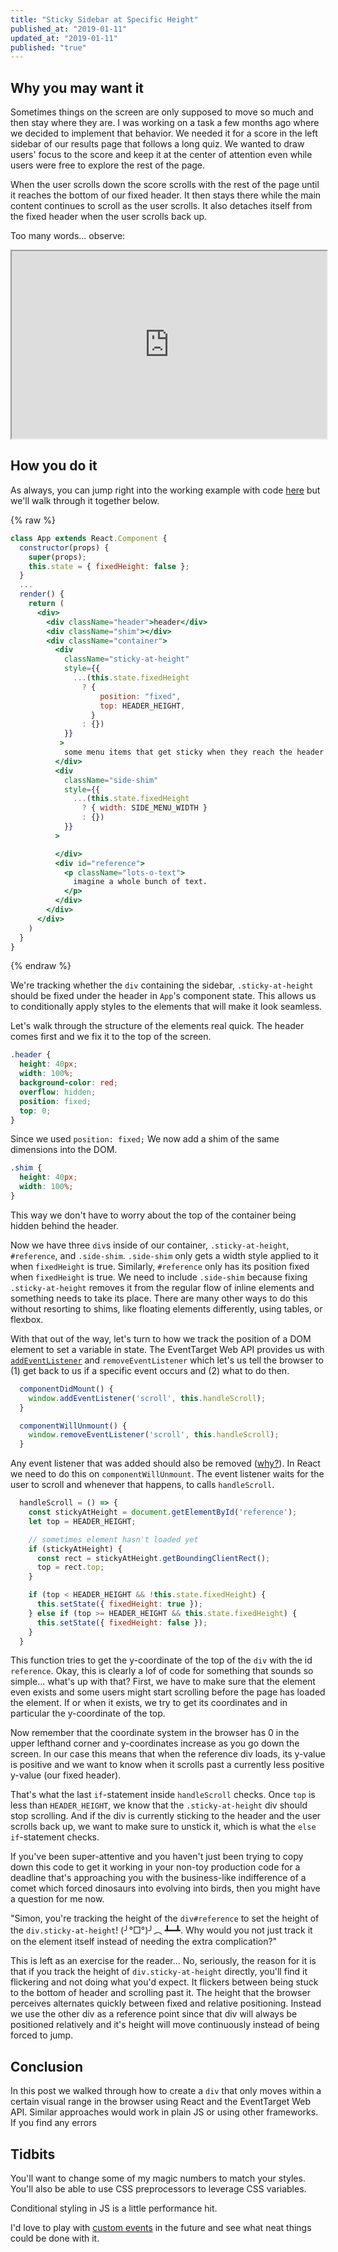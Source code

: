 ```yaml
---
title: "Sticky Sidebar at Specific Height"
published_at: "2019-01-11"
updated_at: "2019-01-11"
published: "true"
---
```


## Why you may want it

Sometimes things on the screen are only supposed to move so much and then stay
where they are. I was working on a task a few months ago where we decided to
implement that behavior. We needed it for a score in the left sidebar
of our results page that follows a long
quiz. We wanted to draw users' focus to the score and keep it at the
center of attention even while users were free to explore the rest of the page.

When the user scrolls down the score scrolls with the rest of the page
until it reaches the bottom of our fixed header. It then stays there while the
main content continues to scroll as the user scrolls. It also detaches
itself from the fixed header when the user scrolls back up.

Too many words... observe:

<iframe style="width:100%;" height="300" src="https://codepen.io/simongawlik/full/VqGmKQ" frameborder="1" allowfullscreen></iframe>

## How you do it

As always, you can jump right into the working example with code
[here](https://codepen.io/simongawlik/pen/VqGmKQ) but we'll walk through it
together below.

{% raw %}
```jsx
class App extends React.Component {
  constructor(props) {
    super(props);
    this.state = { fixedHeight: false };
  }
  ...
  render() {
    return (
      <div>
        <div className="header">header</div>
        <div className="shim"></div>
        <div className="container">
          <div
            className="sticky-at-height"
            style={{
              ...(this.state.fixedHeight
                ? {
                    position: "fixed",
                    top: HEADER_HEIGHT,
                  }
                : {})
            }}
           >
            some menu items that get sticky when they reach the header
          </div>
          <div
            className="side-shim"
            style={{
              ...(this.state.fixedHeight
                ? { width: SIDE_MENU_WIDTH }
                : {})
            }}
          >

          </div>
          <div id="reference">
            <p className="lots-o-text">
              imagine a whole bunch of text.
            </p>
          </div>
        </div>
      </div>
    )
  }
}
```
{% endraw %}

We're tracking whether the `div` containing the sidebar, `.sticky-at-height`
should be fixed under the header in `App`'s component state. This allows
us to conditionally apply styles to the elements that will make it look seamless.

Let's walk through the structure of the elements real quick. The header comes
first and we fix it to the top of the screen.

```css
.header {
  height: 40px;
  width: 100%;
  background-color: red;
  overflow: hidden;
  position: fixed;
  top: 0;
}
```

Since we used `position: fixed;` We now add a shim of the same dimensions into the DOM.

```css
.shim {
  height: 40px;
  width: 100%;
}
```

This way we don't have to worry about the top of the container being hidden
behind the header.

Now we have three `div`s inside of our container, `.sticky-at-height`,
`#reference`, and `.side-shim`. `.side-shim` only gets a width style applied to
it when `fixedHeight` is true. Similarly, `#reference` only has its position
fixed when `fixedHeight` is true. We need to include `.side-shim` because fixing
`.sticky-at-height` removes it from the regular flow of inline elements and
something needs to take its place. There are many other ways to do this without
resorting to shims, like floating elements differently, using tables, or flexbox.

With that out of the way, let's turn to how we track the position of a DOM
element to set a variable in state. The EventTarget Web API provides us with
[`addEventListener`](https://developer.mozilla.org/en-US/docs/Web/API/EventTarget/addEventListener)
and `removeEventListener` which let's us tell the browser to (1) get back to us if
a specific event occurs and (2) what to do then.

```javascript
  componentDidMount() {
    window.addEventListener('scroll', this.handleScroll);
  }

  componentWillUnmount() {
    window.removeEventListener('scroll', this.handleScroll);
  }
```

Any event listener that was added should also be removed ([why?](https://stackoverflow.com/questions/6033821/do-i-need-to-remove-event-listeners-before-removing-elements/37096563#37096563)).
In React we need to do this on `componentWillUnmount`.
The event listener waits for the user to scroll and whenever that happens, to calls
`handleScroll`.

```javascript
  handleScroll = () => {
    const stickyAtHeight = document.getElementById('reference');
    let top = HEADER_HEIGHT;

    // sometimes element hasn't loaded yet
    if (stickyAtHeight) {
      const rect = stickyAtHeight.getBoundingClientRect();
      top = rect.top;
    }

    if (top < HEADER_HEIGHT && !this.state.fixedHeight) {
      this.setState({ fixedHeight: true });
    } else if (top >= HEADER_HEIGHT && this.state.fixedHeight) {
      this.setState({ fixedHeight: false });
    }
  }
```

This function tries to get the y-coordinate of the top of the `div` with the id
`reference`. Okay, this is clearly a lof of code for something that sounds so
simple... what's up with that? First, we have to make sure that the element
even exists and some users might start scrolling before the page has loaded the
element. If or when it exists, we try to get its coordinates and in particular
the y-coordinate of the top.

Now remember that the coordinate system in the browser has 0 in the upper
lefthand corner and y-coordinates increase as you go down the screen. In our
case this means that when the reference div loads, its y-value is positive
and we want to know when it scrolls past a currently less positive y-value (our
fixed header).

That's what the last `if`-statement inside `handleScroll` checks. Once `top` is less
than `HEADER_HEIGHT`, we know that the `.sticky-at-height` div should stop
scrolling. And if the div is currently sticking to the header and the user scrolls
back up, we want to make sure to unstick it, which is what the `else if`-statement
checks.

If you've been super-attentive and you haven't just been trying to copy down this
code to get it working in your non-toy production code for a deadline that's approaching you
with the business-like indifference of a comet which forced dinosaurs into evolving
into birds, then you might have a question for me now.

"Simon, you're tracking the height of the `div#reference` to set the
height of the `div.sticky-at-height`! (╯°□°)╯︵ ┻━┻. Why would you not just
track it on the element itself instead of needing the extra complication?"

This is left as an exercise for the reader... No, seriously, the reason for it
is that if you track the height of `div.sticky-at-height` directly, you'll
find it flickering and not doing what you'd expect. It flickers between being
stuck to the bottom of header and scrolling past it. The height that the browser
perceives alternates quickly between fixed and relative positioning. Instead
we use the other div as a reference point since that div will always be positioned
relatively and it's height will move continuously instead of being forced to jump.

## Conclusion

In this post we walked through how to create a `div` that only moves within a certain visual
range in the browser using React and the EventTarget Web API. Similar approaches
would work in plain JS or using other frameworks. If you find any errors

## Tidbits

You'll want to change some of my magic numbers to match your styles. You'll also
be able to use CSS preprocessors to leverage CSS variables.

Conditional styling in JS is a little performance hit.

I'd love to play with [custom events](https://developer.mozilla.org/en-US/docs/Web/Guide/Events/Creating_and_triggering_events) in the future and see what neat things could be
done with it.



